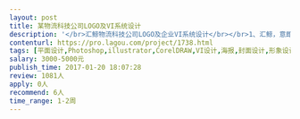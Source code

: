 ```yaml
---                
layout: post       
title: 某物流科技公司LOGO及VI系统设计           
description: '</br>汇鲸物流科技公司LOGO及企业VI系统设计</br></br>1、汇鲸，意即汇聚最专业的物流与供应链行家。“汇”即“汇聚、汇集”；“鲸”取“逆戟鲸（虎鲸）”之意，其为最聪明的海洋动物之一，海豚科，极具灵性；</br>2、品牌形象：极简、年轻、灵动</br>3、企业愿景：供应链有价值，以组织再造及技术革新让中小企业物流更简单，让物流行家从业更自由</br>4、产品：一款基于PC端、APP、微信服务号/小程序的航运物流企业级产品。帮助B端用户通过上述渠道，实现匹配优质物流行家、找到最优供应链解决方案及雇佣项目经理等需求。</br>5、使用场景：企业日常物流咨询、下单、托管；物流行家兼职、全职提供服务；</br>6、目标用户：中小企业主或物流、采购决策人；入驻平台的物流行家；物流与供应链供应商</br>7、资料参考：母公司微势物流官网（官网左上角有微势物流LOGO可参考） http://www.weishi56.com/；logo范例可参照大鲲logo、聚舱网logo、网易考拉海购logo等；其它设计师所需的参考资料；</br>8、设计需求：①一组汇鲸物流科技形象LOGO，母公司主体色为绿色，务必尽量保持一致或具有一定延续性，因可能应用于航运物流基础设施等的实际喷绘，logo图案务必简洁：文字（汇鲸）+图形LOGO，包含ICON、各种场景下的变形体及应用；②根据已设计之LOGO为企业制作一套企业VI，适用但不限于名片、工作证、PPT模版、手提袋／环保袋、笔记本、纸杯、便签、信封信纸、档案袋、电脑墙纸、文件夹、文化衫等。（以上①②需求可分开单独报价，其中①比较急且重要，可仅针对①提供服务）</br>'     
contenturl: https://pro.lagou.com/project/1738.html      
tags: [平面设计,Photoshop,illustrator,CorelDRAW,VI设计,海报,封面设计,形象设计]            
salary: 3000-5000元          
publish_time: 2017-01-20 18:07:28         
review: 1081人                   
apply: 0人                   
recommend: 6人                   
time_range: 1-2周              
---                 
```

